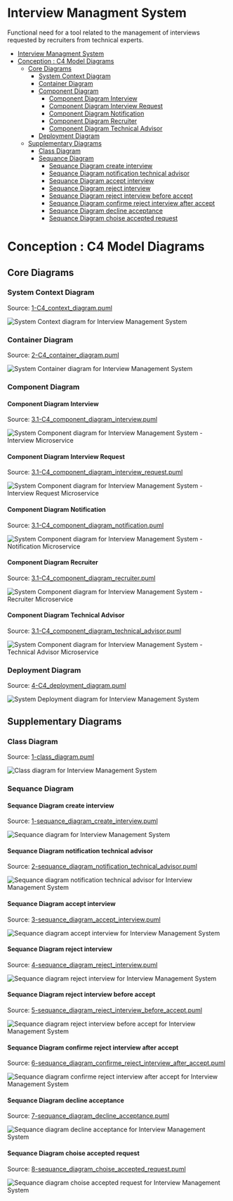 # Interview Managment System
Functional need for a tool related to the management of interviews requested by recruiters from technical experts.

- [Interview Managment System](#interview-managment-system)
- [Conception : C4 Model Diagrams](#conception--c4-model-diagrams)
  - [Core Diagrams](#core-diagrams)
    - [System Context Diagram](#system-context-diagram)
    - [Container Diagram](#container-diagram)
    - [Component Diagram](#component-diagram)
      - [Component Diagram Interview](#component-diagram-interview)
      - [Component Diagram Interview Request](#component-diagram-interview-request)
      - [Component Diagram Notification](#component-diagram-notification)
      - [Component Diagram Recruiter](#component-diagram-recruiter)
      - [Component Diagram Technical Advisor](#component-diagram-technical-advisor)
    - [Deployment Diagram](#deployment-diagram)
  - [Supplementary Diagrams](#supplementary-diagrams)
    - [Class Diagram](#class-diagram)
    - [Sequance Diagram](#sequance-diagram)
      - [Sequance Diagram create interview](#sequance-diagram-create-interview)
      - [Sequance Diagram notification technical advisor](#sequance-diagram-notification-technical-advisor)
      - [Sequance Diagram accept interview](#sequance-diagram-accept-interview)
      - [Sequance Diagram reject interview](#sequance-diagram-reject-interview)
      - [Sequance Diagram reject interview before accept](#sequance-diagram-reject-interview-before-accept)
      - [Sequance Diagram confirme reject interview after accept](#sequance-diagram-confirme-reject-interview-after-accept)
      - [Sequance Diagram decline acceptance](#sequance-diagram-decline-acceptance)
      - [Sequance Diagram choise accepted request](#sequance-diagram-choise-accepted-request)


# Conception : C4 Model Diagrams
## Core Diagrams
### System Context Diagram
Source: [1-C4_context_diagram.puml](documents/1-architecture/1-C4_context_diagram.puml)

![System Context diagram for Interview Management System](out/../documents/out/1-architecture/1-C4_context_diagram/1-C4_context_diagram.svg "System Context diagram for Interview Management System")


### Container Diagram
Source: [2-C4_container_diagram.puml](documents/1-architecture/2-C4_container_diagram.puml)

![System Container diagram for Interview Management System](out/../documents/out/1-architecture/2-C4_container_diagram/2-C4_container_diagram.svg "System Container diagram for Interview Management System")


### Component Diagram
#### Component Diagram Interview
Source: [3.1-C4_component_diagram_interview.puml](documents/1-architecture/3.1-C4_component_diagram_interview.puml)

![System Component diagram for Interview Management System - Interview Microservice](out/../documents/out/1-architecture/3-C4_component_diagram/3.1-C4_component_diagram_interview.svg "System Component diagram for Interview Management System - Interview Microservice")

#### Component Diagram Interview Request
Source: [3.1-C4_component_diagram_interview_request.puml](documents/1-architecture/3.2-C4_component_diagram_interview_request.puml)

![System Component diagram for Interview Management System - Interview Request Microservice](out/../documents/out/1-architecture/3-C4_component_diagram/3.2-C4_component_diagram_interview_request.svg "System Component diagram for Interview Management System - Interview Request Microservice")

#### Component Diagram Notification
Source: [3.1-C4_component_diagram_notification.puml](documents/1-architecture/3.3-C4_component_diagram_notification.puml)

![System Component diagram for Interview Management System - Notification Microservice](out/../documents/out/1-architecture/3-C4_component_diagram/3.3-C4_component_diagram_notification.svg "System Component diagram for Interview Management System - Notification Microservice")

#### Component Diagram Recruiter
Source: [3.1-C4_component_diagram_recruiter.puml](documents/1-architecture/3.4-C4_component_diagram_recruiter.puml)

![System Component diagram for Interview Management System - Recruiter Microservice](out/../documents/out/1-architecture/3-C4_component_diagram/3.4-C4_component_diagram_recruiter.svg "System Component diagram for Interview Management System - Recruiter Microservice")

#### Component Diagram Technical Advisor
Source: [3.1-C4_component_diagram_technical_advisor.puml](documents/1-architecture/3.5-C4_component_diagram_technical_advisor.puml)

![System Component diagram for Interview Management System - Technical Advisor Microservice](out/../documents/out/1-architecture/3-C4_component_diagram/3.5-C4_component_diagram_technical_advisor.svg "System Component diagram for Interview Management System - Technical Advisor Microservice")


### Deployment Diagram
Source: [4-C4_deployment_diagram.puml](documents/1-architecture/4-C4_component_diagram.puml)

![System Deployment diagram for Interview Management System](out/../documents/out/1-architecture/4-C4_deployment_diagram/4-C4_deployment_diagram.svg "System Deployment diagram for Interview Management System")


## Supplementary Diagrams
### Class Diagram
Source: [1-class_diagram.puml](documents/2-class/1-class_diagram.puml)

![Class diagram for Interview Management System](out/../documents/out/2-class/1-class_diagram/1-class_diagram.svg "Class diagram for Interview Management System")

### Sequance Diagram
#### Sequance Diagram create interview
Source: [1-sequance_diagram_create_interview.puml](documents/3-sequance/1-sequance_diagram_create_interview.puml)

![Sequance diagram for Interview Management System](out/../documents/out/3-sequance/1-sequance_diagram_create_interview/1-sequance_diagram_create_interview.svg "Sequance diagram create interview for Interview Management System")


#### Sequance Diagram notification technical advisor
Source: [2-sequance_diagram_notification_technical_advisor.puml](documents/3-sequance/2-sequance_diagram_notification_technical_advisor.puml)

![Sequance diagram notification technical advisor for Interview Management System](out/../documents/out/3-sequance/2-sequance_diagram_notification_technical_advisor/2-sequance_diagram_notification_technical_advisor.svg "Sequance diagram notification technical advisor for Interview Management System")


#### Sequance Diagram accept interview
Source: [3-sequance_diagram_accept_interview.puml](documents/3-sequance/3-sequance_diagram_accept_interview.puml)

![Sequance diagram accept interview for Interview Management System](out/../documents/out/3-sequance/3-sequance_diagram_accept_interview/3-sequance_diagram_accept_interview.svg "Sequance diagram accept interview for Interview Management System")


#### Sequance Diagram reject interview
Source: [4-sequance_diagram_reject_interview.puml](documents/3-sequance/4-sequance_diagram_reject_interview.puml)

![Sequance diagram reject interview for Interview Management System](out/../documents/out/3-sequance/4-sequance_diagram_reject_interview/4-sequance_diagram_reject_interview.svg "Sequance diagram reject interview for Interview Management System")


#### Sequance Diagram reject interview before accept
Source: [5-sequance_diagram_reject_interview_before_accept.puml](documents/3-sequance/5-sequance_diagram_reject_interview_before_accept.puml)

![Sequance diagram reject interview before accept for Interview Management System](out/../documents/out/3-sequance/5-sequance_diagram_reject_interview_before_accept/5-sequance_diagram_reject_interview_before_accept.svg "Sequance diagram reject interview before accept for Interview Management System")


#### Sequance Diagram confirme reject interview after accept
Source: [6-sequance_diagram_confirme_reject_interview_after_accept.puml](documents/3-sequance/6-sequance_diagram_confirme_reject_interview_after_accept.puml)

![Sequance diagram confirme reject interview after accept for Interview Management System](out/../documents/out/3-sequance/6-sequance_diagram_confirme_reject_interview_after_accept/6-sequance_diagram_confirme_reject_interview_after_accept.svg "Sequance diagram confirme reject interview after accept for Interview Management System")


#### Sequance Diagram decline acceptance
Source: [7-sequance_diagram_decline_acceptance.puml](documents/3-sequance/7-sequance_diagram_decline_acceptance.puml)

![Sequance diagram decline acceptance for Interview Management System](out/../documents/out/3-sequance/7-sequance_diagram_decline_acceptance/7-sequance_diagram_decline_acceptance.svg "Sequance diagram decline acceptance for Interview Management System")


#### Sequance Diagram choise accepted request
Source: [8-sequance_diagram_choise_accepted_request.puml](documents/3-sequance/8-sequance_diagram_choise_accepted_request.puml)

![Sequance diagram choise accepted request for Interview Management System](out/../documents/out/3-sequance/8-sequance_diagram_choise_accepted_request/8-sequance_diagram_choise_accepted_request.svg "Sequance diagram choise accepted request for Interview Management System")


